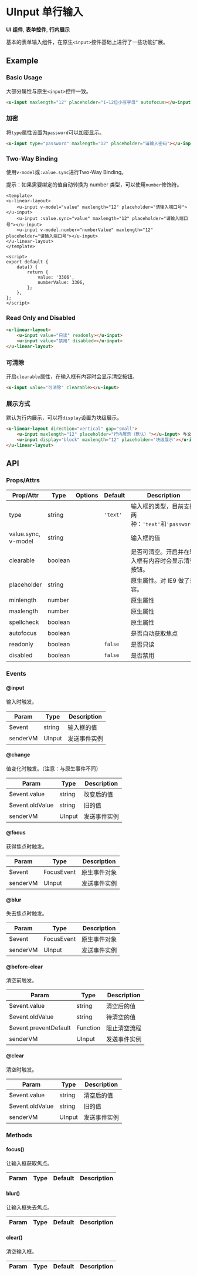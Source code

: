 <!-- 该 README.md 根据 api.yaml 和 docs/*.md 自动生成，为了方便在 GitHub 和 NPM 上查阅。如需修改，请查看源文件 -->

# UInput 单行输入

**UI 组件**, **表单控件**, **行内展示**

基本的表单输入组件，在原生`<input>`控件基础上进行了一些功能扩展。

## Example
### Basic Usage

大部分属性与原生`<input>`控件一致。

``` html
<u-input maxlength="12" placeholder="1~12位小写字母" autofocus></u-input>
```

### 加密

将`type`属性设置为`password`可以加密显示。

``` html
<u-input type="password" maxlength="12" placeholder="请输入密码"></u-input>
```

### Two-Way Binding

使用`v-model`或`:value.sync`进行Two-Way Binding。

提示：如果需要绑定的值自动转换为 number 类型，可以使用`number`修饰符。

``` vue
<template>
<u-linear-layout>
    <u-input v-model="value" maxlength="12" placeholder="请输入端口号"></u-input>
    <u-input :value.sync="value" maxlength="12" placeholder="请输入端口号"></u-input>
    <u-input v-model.number="numberValue" maxlength="12" placeholder="请输入端口号"></u-input>
</u-linear-layout>
</template>

<script>
export default {
    data() {
        return {
            value: '3306',
            numberValue: 3306,
        };
    },
};
</script>
```

### Read Only and Disabled

``` html
<u-linear-layout>
    <u-input value="只读" readonly></u-input>
    <u-input value="禁用" disabled></u-input>
</u-linear-layout>
```

### 可清除

开启`clearable`属性，在输入框有内容时会显示清空按钮。

``` html
<u-input value="可清除" clearable></u-input>
```

### 展示方式

默认为行内展示，可以将`display`设置为块级展示。

``` html
<u-linear-layout direction="vertical" gap="small">
    <u-input maxlength="12" placeholder="行内展示（默认）"></u-input> 与文字对齐
    <u-input display="block" maxlength="12" placeholder="块级展示"></u-input>
</u-linear-layout>
```

## API
### Props/Attrs

| Prop/Attr | Type | Options | Default | Description |
| --------- | ---- | ------- | ------- | ----------- |
| type | string |  | `'text'` | 输入框的类型，目前支持两种：`'text'`和`'password'` |
| value.sync, v-model | string |  |  | 输入框的值 |
| clearable | boolean |  |  | 是否可清空。开启并在输入框有内容时会显示清空按钮。 |
| placeholder | string |  |  | 原生属性。对 IE9 做了兼容。 |
| minlength | number |  |  | 原生属性 |
| maxlength | number |  |  | 原生属性 |
| spellcheck | boolean |  |  | 原生属性 |
| autofocus | boolean |  |  | 是否自动获取焦点 |
| readonly | boolean |  | `false` | 是否只读 |
| disabled | boolean |  | `false` | 是否禁用 |

### Events

#### @input

输入时触发。

| Param | Type | Description |
| ----- | ---- | ----------- |
| $event | string | 输入框的值 |
| senderVM | UInput | 发送事件实例 |

#### @change

值变化时触发。（注意：与原生事件不同）

| Param | Type | Description |
| ----- | ---- | ----------- |
| $event.value | string | 改变后的值 |
| $event.oldValue | string | 旧的值 |
| senderVM | UInput | 发送事件实例 |

#### @focus

获得焦点时触发。

| Param | Type | Description |
| ----- | ---- | ----------- |
| $event | FocusEvent | 原生事件对象 |
| senderVM | UInput | 发送事件实例 |

#### @blur

失去焦点时触发。

| Param | Type | Description |
| ----- | ---- | ----------- |
| $event | FocusEvent | 原生事件对象 |
| senderVM | UInput | 发送事件实例 |

#### @before-clear

清空前触发。

| Param | Type | Description |
| ----- | ---- | ----------- |
| $event.value | string | 清空后的值 |
| $event.oldValue | string | 待清空的值 |
| $event.preventDefault | Function | 阻止清空流程 |
| senderVM | UInput | 发送事件实例 |

#### @clear

清空时触发。

| Param | Type | Description |
| ----- | ---- | ----------- |
| $event.value | string | 清空后的值 |
| $event.oldValue | string | 旧的值 |
| senderVM | UInput | 发送事件实例 |

### Methods

#### focus()

让输入框获取焦点。

| Param | Type | Default | Description |
| ----- | ---- | ------- | ----------- |

#### blur()

让输入框失去焦点。

| Param | Type | Default | Description |
| ----- | ---- | ------- | ----------- |

#### clear()

清空输入框。

| Param | Type | Default | Description |
| ----- | ---- | ------- | ----------- |
